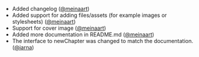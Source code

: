 * Added changelog ([@meinaart](https://github.com/meinaart))
* Added support for adding files/assets (for example images or stylesheets) ([@meinaart](https://github.com/meinaart))
* Support for cover image ([@meinaart](https://github.com/meinaart))
* Added more documentation in README.md ([@meinaart](https://github.com/meinaart))
* The interface to newChapter was changed to match the documentation.  ([@iarna](https://github.com/iarna))

